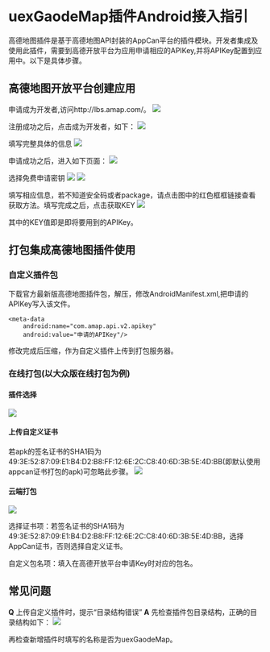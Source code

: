 # uexGaodeMap插件Android接入指引
高德地图插件是基于高德地图API封装的AppCan平台的插件模块。开发者集成及使用此插件，需要到高德开放平台为应用申请相应的APIKey,并将APIKey配置到应用中。以下是具体步骤。

## 高德地图开放平台创建应用
申请成为开发者,访问http://lbs.amap.com/。
 ![](http://i.imgur.com/9nuT5v4.jpg)

注册成功之后，点击成为开发者，如下：
 ![](http://i.imgur.com/wZnTMBR.jpg)

填写完整具体的信息
 ![](http://i.imgur.com/d1rliOz.png)

申请成功之后，进入如下页面：
 ![](http://i.imgur.com/xn5CSjM.png)

选择免费申请密钥
 ![](http://i.imgur.com/Nv8VSlu.jpg)
 ![](http://i.imgur.com/CGIdwNy.jpg)

填写相应信息，若不知道安全码或者package，请点击图中的红色框框链接查看获取方法。填写完成之后，点击获取KEY
 ![](http://i.imgur.com/pkK7unS.jpg)

其中的KEY值即是即将要用到的APIKey。

## 打包集成高德地图插件使用
### 自定义插件包
下载官方最新版高德地图插件包，解压，修改AndroidManifest.xml,把申请的APIKey写入该文件。
```
<meta-data
    android:name="com.amap.api.v2.apikey"
    android:value="申请的APIKey"/>
```
修改完成后压缩，作为自定义插件上传到打包服务器。
### 在线打包(以大众版在线打包为例)
#### 插件选择
 ![](http://i.imgur.com/AaoE5hM.png)
#### 上传自定义证书
   若apk的签名证书的SHA1码为49:3E:52:87:09:E1:B4:D2:B8:FF:12:6E:2C:C8:40:6D:3B:5E:4D:BB(即默认使用appcan证书打包的apk)可忽略此步骤。
 ![](http://i.imgur.com/fqQxsnl.png)
#### 云端打包
 ![](http://i.imgur.com/jlID6Km.png)

选择证书项：若签名证书的SHA1码为49:3E:52:87:09:E1:B4:D2:B8:FF:12:6E:2C:C8:40:6D:3B:5E:4D:BB，选择AppCan证书，否则选择自定义证书。

自定义包名项：填入在高德开放平台申请Key时对应的包名。

## 常见问题
**Q** 上传自定义插件时，提示“目录结构错误”
**A** 先检查插件包目录结构，正确的目录结构如下：
 ![](http://i.imgur.com/0zj1loN.png)
 
 再检查新增插件时填写的名称是否为uexGaodeMap。

